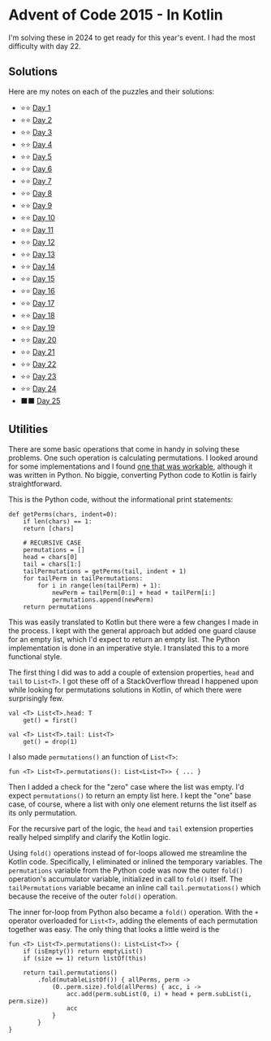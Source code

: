 # Advent of Code 2015 - In Kotlin

I'm solving these in 2024 to get ready for this year's event. I had the most difficulty with day 22.

## Solutions

Here are my notes on each of the puzzles and their solutions:

* &#11088;&#11088; [Day 1](day01/.)
* &#11088;&#11088; [Day 2](day02/.)
* &#11088;&#11088; [Day 3](day03/.)
* &#11088;&#11088; [Day 4](day04/.)
* &#11088;&#11088; [Day 5](day05/.)
* &#11088;&#11088; [Day 6](day06/.)
* &#11088;&#11088; [Day 7](day07/.)
* &#11088;&#11088; [Day 8](day08/.)
* &#11088;&#11088; [Day 9](day09/.)
* &#11088;&#11088; [Day 10](day10/.)
* &#11088;&#11088; [Day 11](day11/.)
* &#11088;&#11088; [Day 12](day12/.)
* &#11088;&#11088; [Day 13](day13/.)
* &#11088;&#11088; [Day 14](day14/.)
* &#11088;&#11088; [Day 15](day15/.)
* &#11088;&#11088; [Day 16](day16/.)
* &#11088;&#11088; [Day 17](day17/.)
* &#11088;&#11088; [Day 18](day18/.)
* &#11088;&#11088; [Day 19](day19/.)
* &#11088;&#11088; [Day 20](day20/.)
* &#11088;&#11088; [Day 21](day21/.)
* &#11088;&#11088; [Day 22](day22/.)
* &#11088;&#11088; [Day 23](day23/.)
* &#11088;&#11088; [Day 24](day24/.)
* &#11035;&#11035; [Day 25](day25/.)

## Utilities 

There are some basic operations that come in handy in solving these problems. One such operation is calculating permutations. I looked around for some implementations and I found [one that was workable](https://inventwithpython.com/recursion/chapter6.html), although it was written in Python. No biggie, converting Python code to Kotlin is fairly straightforward. 

This is the Python code, without the informational print statements:

    def getPerms(chars, indent=0):
        if len(chars) == 1:
        return [chars]
    
        # RECURSIVE CASE
        permutations = []
        head = chars[0]
        tail = chars[1:]
        tailPermutations = getPerms(tail, indent + 1)
        for tailPerm in tailPermutations:
            for i in range(len(tailPerm) + 1):
                newPerm = tailPerm[0:i] + head + tailPerm[i:]
                permutations.append(newPerm)
        return permutations

This was easily translated to Kotlin but there were a few changes I made in the process. I kept with the general approach but added one guard clause for an empty list, which I'd expect to return an empty list. The Python implementation is done in an imperative style. I translated this to a more functional style.

The first thing I did was to add a couple of extension properties, `head` and `tail` to `List<T>`. I got these off of a StackOverflow thread I happened upon while looking for permutations solutions in Kotlin, of which there were surprisingly few.

    val <T> List<T>.head: T
        get() = first()
    
    val <T> List<T>.tail: List<T>
        get() = drop(1)

I also made `permutations()` an function of `List<T>`:

    fun <T> List<T>.permutations(): List<List<T>> { ... }

Then I added a check for the "zero" case where the list was empty. I'd expect `permutations()` to return an empty list here. I kept the "one" base case, of course, where a list with only one element returns the list itself as its only permutation.

For the recursive part of the logic, the `head` and `tail` extension properties really helped simplify and clarify the Kotlin logic. 

Using `fold()` operations instead of for-loops allowed me streamline the Kotlin code. Specifically, I eliminated or inlined the temporary variables. The `permutations` variable from the Python code was now the outer `fold()` operation's accumulator variable, initialized in call to `fold()` itself. The `tailPermutations` variable became an inline call `tail.permutations()` which because the receive of the outer `fold()` operation.

The inner for-loop from Python also became a `fold()` operation. With the `+` operator overloaded for `List<T>`, adding the elements of each permutation together was easy. The only thing that looks a little weird is the 

    fun <T> List<T>.permutations(): List<List<T>> {
        if (isEmpty()) return emptyList()
        if (size == 1) return listOf(this)

        return tail.permutations()
            .fold(mutableListOf()) { allPerms, perm ->
                (0..perm.size).fold(allPerms) { acc, i ->
                    acc.add(perm.subList(0, i) + head + perm.subList(i, perm.size))
                    acc
                }
            }
    }